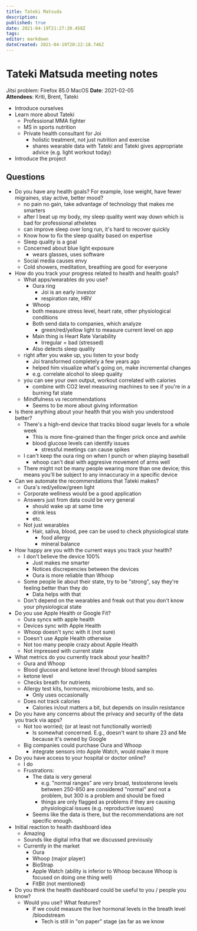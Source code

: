 ```yaml
---
title: Tateki Matsuda
description: 
published: true
date: 2021-04-19T21:27:20.458Z
tags: 
editor: markdown
dateCreated: 2021-04-19T20:22:18.746Z
---
```


# Tateki Matsuda meeting notes

Jitsi problem:  Firefox 85.0 MacOS
**Date**: 2021-02-05  
**Attendees**: Kriti, Brent, Tateki

- Introduce ourselves
- Learn more about Tateki
    - Professional MMA fighter
    - MS in sports nutrition
    - Private health consultant for Joi
        - holistic treatment, not just nutrition and exercise
        - shares wearable data with Tateki and Tateki gives appropriate advice (e.g. light workout today)
- Introduce the project

## Questions

- Do you have any health goals? For example, lose weight, have fewer migraines, stay active, better mood?
    - no pain no gain, take advantage of technology that makes me smarters
    - after I beat up my body, my sleep quality went way down which is bad for professional atheletes
    - can improve sleep over long run, it's hard to recover quickly
    - Know how to fix the sleep quality based on expertise
    - Sleep quality is a goal
    - Concerned about blue light exposure
        - wears glasses, uses software
    - Social media causes envy
    - Cold showers, meditation, breathing are good for everyone
- How do you track your progress related to health and health goals?
	- What apps/wearables do you use?
	    - Oura ring
	        - Joi is an early investor
	        - respiration rate, HRV
	    - Whoop
	    - both measure stress level, heart rate, other physiological conditions
        - Both send data to companies, which analyze
            - green/red/yellow light to measure current level on app
        - Main thing is Heart Rate Variability
            - Irregular = bad (stressed)
        - Also detects sleep quality
    - right after you wake up, you listen to your body
        - Joi transformed completely a few years ago
        - helped him visualize what's going on, make incremental changes
        - e.g. correlate alcohol to sleep quality
    - you can see your own output, workout correlated with calories
        - combine with CO2 level measuring machines to see if you're in a burning fat state
    - Mindfulness vs recommendations
        - Seems to be more about giving information
- Is there anything about your health that you wish you understood better?
    - There's a high-end device that tracks blood sugar levels for a whole week
        - This is more fine-grained than the finger prick once and awhile
        - blood glucose levels can identify issues
            - stressful meetings can cause spikes
    - I can't keep the oura ring on when I punch or when playing baseball
        - whoop can't deal with aggresive movement of arms well
    - There might not be many people wearing more than one device; this means you'll be subject to any innaccuracy in a specific device
- Can we automate the recommendations that Tateki makes?
    - Oura's red/yellow/green light
    - Corporate wellness would be a good application
    - Answers just from data could be very general
        - should wake up at same time
        - drink less
        - etc.
    - Not just wearables
        - Hair, saliva, blood, pee can be used to check physiological state
            - food allergy
            - mineral balance
- How happy are you with the current ways you track your health?
    - I don't believe the device 100% 
        - Just makes me smarter
        - Notices discrepencies between the devices
        - Oura is more reliable than Whoop
    - Some people lie about their state, try to be "strong", say they're feeling better than they do
        - Data helps with that
    - Don't depend on the wearables and freak out that you don't know your physiological state 
- Do you use Apple Health or Google Fit?
    - Oura syncs with apple health
    - Devices sync with Apple Health
    - Whoop doesn't sync with it (not sure)
    - Doesn't use Apple Health otherwise
    - Not too many people crazy about Apple Health
    - Not impressed with current state
- What metrics do you currently track about your health?
    - Oura and Whoop
    - Blood glucose and ketone level through blood samples
    - ketone level
    - Checks breath for nutrients
    - Allergy test kits, hormones, microbiome tests, and so.
        - Only uses occasionally
    - Does not track calories
        - Calories in/out matters a bit, but depends on insulin resistance
- Do you have any concerns about the privacy and security of the data you track via apps?
    - Not too worried; (or at least not functionally worried)
        - Is somewhat concerned.  E.g., doesn't want to share 23 and Me because it's owned by Google
    - Big companies could purchase Oura and Whoop
        - integrate sensors into Apple Watch, would make it more
- Do you have access to your hospital or doctor online?
    - I do
    - Frustrations:
        - The data is very general
            - e.g. "normal ranges" are very broad, testosterone levels between 250-850 are considered "normal" and not a problem, but 300 is a problem and should be fixed
            - things are only flagged as problems if they are causing physiological issues (e.g. reproductive issues)
        - Seems like the data is there, but the recommendations are not specific enough.
- Initial reaction to health dashboard idea
    - Amazing
    - Sounds like digital infra that we discussed previously
    - Currently in the market
        - Oura
        - Whoop (major player)
        - BioStrap
        - Apple Watch (ability is inferior to Whoop because Whoop is focused on doing one thing well)
        - FitBit (not mentioned)
- Do you think the health dashboard could be useful to you / people you know?
    - Would you use?  What features?
        - If we could measure the live hormonal levels in the breath level /bloodstream
            - Tech is still in "on paper" stage (as far as we know